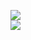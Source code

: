 [![](https://img.shields.io/badge/Made%20With-Github%20Spray-lightgrey.svg?style=for-the-badge&logo=github)](https://github.com/Annihil/github-spray#5205)  
[![](https://i.imgur.com/2DrTn0Z.gif)](https://github.com/Annihil/github-spray)